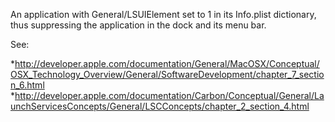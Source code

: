 An application with General/LSUIElement set to 1 in its Info.plist dictionary, thus suppressing the application in the dock and its menu bar.

See:

*http://developer.apple.com/documentation/General/MacOSX/Conceptual/OSX_Technology_Overview/General/SoftwareDevelopment/chapter_7_section_6.html
*http://developer.apple.com/documentation/Carbon/Conceptual/General/LaunchServicesConcepts/General/LSCConcepts/chapter_2_section_4.html